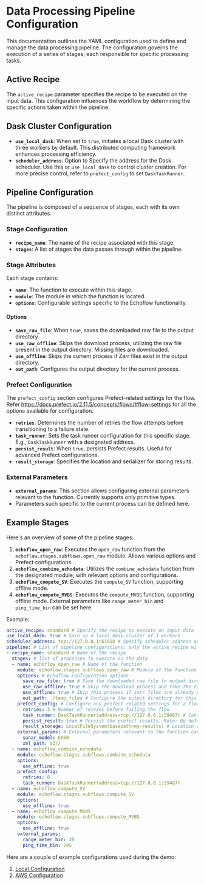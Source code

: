 # Data Processing Pipeline Configuration

This documentation outlines the YAML configuration used to define and manage the data processing pipeline. The configuration governs the execution of a series of stages, each responsible for specific processing tasks.

## Active Recipe

The `active_recipe` parameter specifies the recipe to be executed on the input data. This configuration influences the workflow by determining the specific actions taken within the pipeline.

## Dask Cluster Configuration

- **`use_local_dask`**: When set to `true`, initiates a local Dask cluster with three workers by default. This distributed computing framework enhances processing efficiency.
- **`scheduler_address`**: Option to Specify the address for the Dask scheduler. Use this or `use_local_dask` to control cluster creation. For more precise control, refer to `prefect_config` to set `DaskTaskRunner`.

## Pipeline Configuration

The pipeline is composed of a sequence of stages, each with its own distinct attributes.

### Stage Configuration

- **`recipe_name`**: The name of the recipe associated with this stage.
- **`stages`**: A list of stages the data passes through within the pipeline.

### Stage Attributes

Each stage contains:

- **`name`**: The function to execute within this stage.
- **`module`**: The module in which the function is located.
- **`options`**: Configurable settings specific to the Echoflow functionality.

#### Options

- **`save_raw_file`**: When `true`, saves the downloaded raw file to the output directory.
- **`use_raw_offline`**: Skips the download process, utilizing the raw file present in the output directory. Missing files are downloaded.
- **`use_offline`**: Skips the current process if Zarr files exist in the output directory.
- **`out_path`**: Configures the output directory for the current process.

### Prefect Configuration

The `prefect_config` section configures Prefect-related settings for the flow. Refer https://docs.prefect.io/2.11.5/concepts/flows/#flow-settings for all the options available for configuration.

- **`retries`**: Determines the number of retries the flow attempts before transitioning to a failure state.
- **`task_runner`**: Sets the task runner configuration for this specific stage. E.g., `DaskTaskRunner` with a designated address.
- **`persist_result`**: When `true`, persists Prefect results. Useful for advanced Prefect configurations.
- **`result_storage`**: Specifies the location and serializer for storing results.

### External Parameters

- **`external_params`**: This section allows configuring external parameters relevant to the function. Currently supports only primitive types.
- Parameters such specific to the current process can be defined here.

## Example Stages

Here's an overview of some of the pipeline stages:

1. **`echoflow_open_raw`**: Executes the `open_raw` function from the `echoflow.stages.subflows.open_raw` module. Allows various options and Prefect configurations.
2. **`echoflow_combine_echodata`**: Utilizes the `combine_echodata` function from the designated module, with relevant options and configurations.
3. **`echoflow_compute_SV`**: Executes the `compute_SV` function, supporting offline mode.
4. **`echoflow_compute_MVBS`**: Executes the `compute_MVBS` function, supporting offline mode. External parameters like `range_meter_bin` and `ping_time_bin` can be set here.

Example:

```yaml
active_recipe: standard # Specify the recipe to execute on input data
use_local_dask: true # Spin up a local dask cluster of 3 workers
scheduler_address: tcp://127.0.0.1:61918 # Specify scheduler address or use_local_dask to control cluster creation. For more granular control, under prefect_config, use DaskTaskRunner(address=<scheduler_address>)
pipeline: # List of pipeline configurations; only the active_recipe will be executed.
- recipe_name: standard # Name of the recipe
  stages: # list of processes to execute on the data
  - name: echoflow_open_raw # Name of the function
    module: echoflow.stages.subflows.open_raw # Module of the function
    options: # Echoflow configuration options
      save_raw_file: true # Save the downloaded raw file to output directory. Refer <link> for more information on how to configure output directory.
      use_raw_offline: true # Skip the download process and take the raw file present in the output directory. Note: Missing files will be downloaded in the output directory.
      use_offline: true # Skip this process if zarr files are already present in the output directory.
      out_path: ./temp_files # Configure the output directory for this process 
    prefect_config: # Configure any prefect related settings for a flow. For an exhaustive list of configurations refer <https://docs.prefect.io/2.11.5/concepts/flows/#flow-settings>. Task based configurations are optimized and handled by echoflow 
      retries: 3 # Number of retries before failing the flow
      task_runner: DaskTaskRunner(address=tcp://127.0.0.1:59487) # Configure Runner setting for this specific stage
      persist_result: true # Persist the prefect results. Note: By default the output will be stored in the output directory, this option should only be used if dealing with advanced prefect configuration and integration
      result_storage: LocalFileSystem(basepath=my-results) # Location and type of serializer to be used for storing the result
    external_params: # External parameters relevant to the function can be configured using below. Currently only primitive types are supported under this configuration
      sonar_model: EK60
      xml_path: s3//
  - name: echoflow_combine_echodata
    module: echoflow.stages.subflows.combine_echodata
    options:
      use_offline: true
    prefect_config:
      retries: 0
      task_runner: DaskTaskRunner(address=tcp://127.0.0.1:59487)
  - name: echoflow_compute_SV
    module: echoflow.stages.subflows.compute_SV
    options:
      use_offline: true
  - name: echoflow_compute_MVBS
    module: echoflow.stages.subflows.compute_MVBS
    options:
      use_offline: true
    external_params:
      range_meter_bin: 20 
      ping_time_bin: 20S
```

Here are a couple of example configurations used during the demo:
1. [Local Configuration](../local/pipelineconfiguration.md) 
2. [AWS Configuration](../aws/pipelineconfiguration.md)
